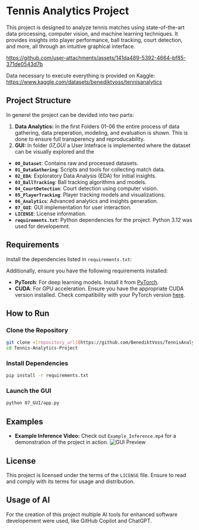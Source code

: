 # Tennis Analytics Project

This project is designed to analyze tennis matches using state-of-the-art data processing, computer vision, and machine learning techniques. It provides insights into player performance, ball tracking, court detection, and more, all through an intuitive graphical interface.

https://github.com/user-attachments/assets/141da489-5392-4664-bf85-371de0543d7b

Data necessary to execute everything is provided on Kaggle: https://www.kaggle.com/datasets/benediktvoss/tennisanalytics

## Project Structure

In generel the project can be devided into two parts:

1. **Data Analytics:** In the first Folders 01-06 the entire process of data gathering, data preperation, modeling, and evaluation is shown. This is done to ensure full transperency and reproducability.
2. **GUI:** In folder *07_GUI* a User Intefrace is implemented where the dataset can be visually explored and the 

- **`00_Dataset`**: Contains raw and processed datasets.
- **`01_DataGathering`**: Scripts and tools for collecting match data.
- **`02_EDA`**: Exploratory Data Analysis (EDA) for initial insights.
- **`03_BallTracking`**: Ball tracking algorithms and models.
- **`04_CourtDetection`**: Court detection using computer vision.
- **`05_PlayerTracking`**: Player tracking models and visualizations.
- **`06_Analytics`**: Advanced analytics and insights generation.
- **`07_GUI`**: GUI implementation for user interaction.
- **`LICENSE`**: License information.
- **`requirements.txt`**: Python dependencies for the project. Python 3.12 was used for developemnt.

## Requirements

Install the dependencies listed in `requirements.txt`:

Additionally, ensure you have the following requirements installed:

- **PyTorch**: For deep learning models. Install it from [PyTorch](https://pytorch.org/get-started/locally/).
- **CUDA**: For GPU acceleration. Ensure you have the appropriate CUDA version installed. Check compatibility with your PyTorch version [here](https://pytorch.org/get-started/locally/).


## How to Run

### Clone the Repository
```bash
git clone <[repository_url](https://github.com/BenediktVoss/TennisAnalytics)>
cd Tennis-Analytics-Project
```

### Install Dependencies
```bash
pip install -r requirements.txt
```

### Launch the GUI
```bash
python 07_GUI/app.py
```

## Examples

- **Example Inference Video:** Check out `Example_Inference.mp4` for a demonstration of the project in action.
![GUI Preview](07_GUI/GUI.png)


## License
This project is licensed under the terms of the `LICENSE` file. Ensure to read and comply with its terms for usage and distribution.

## Usage of AI
For the creation of this project multiple AI tools for enhanced software developement were used, like GitHub Copilot and ChatGPT. 

